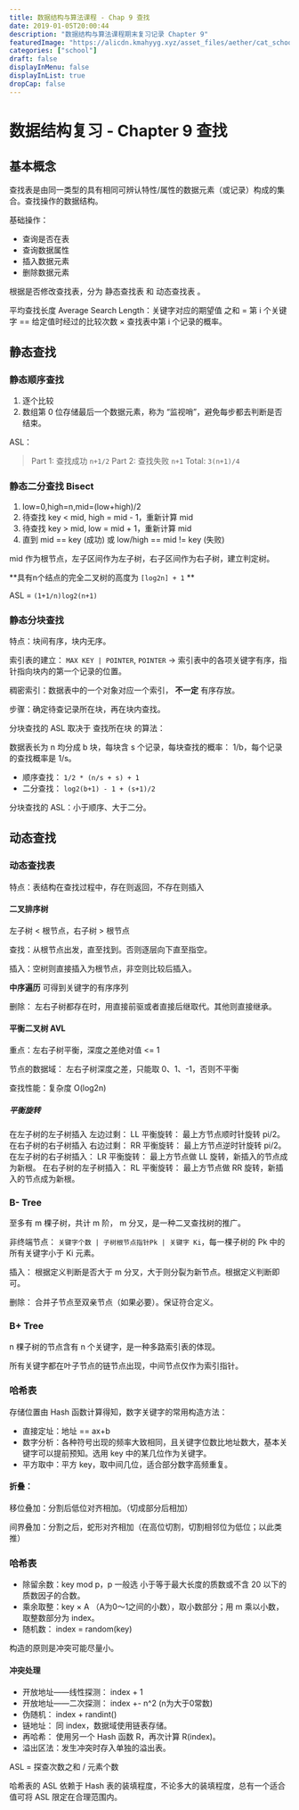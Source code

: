 ```yaml
---
title: 数据结构与算法课程 - Chap 9 查找
date: 2019-01-05T20:00:44
description: "数据结构与算法课程期末复习记录 Chapter 9"
featuredImage: "https://alicdn.kmahyyg.xyz/asset_files/aether/cat_school.webp"
categories: ["school"]
draft: false
displayInMenu: false
displayInList: true
dropCap: false
---
```


# 数据结构复习 - Chapter 9 查找

## 基本概念

查找表是由同一类型的具有相同可辨认特性/属性的数据元素（或记录）构成的集合。查找操作的数据结构。

基础操作：
- 查询是否在表
- 查询数据属性
- 插入数据元素
- 删除数据元素

根据是否修改查找表，分为 静态查找表 和 动态查找表 。

平均查找长度 Average Search Length：关键字对应的期望值 之和 = 第 i 个关键字 == 给定值时经过的比较次数 × 查找表中第 i 个记录的概率。

## 静态查找
 
### 静态顺序查找

1. 逐个比较
2. 数组第 0 位存储最后一个数据元素，称为 “监视哨”，避免每步都去判断是否结束。

ASL：

> Part 1: 查找成功 `n+1/2`
> Part 2: 查找失败 `n+1`
> Total: `3(n+1)/4`

### 静态二分查找 Bisect

1. low=0,high=n,mid=(low+high)/2
2. 待查找 key < mid, high = mid - 1，重新计算 mid
3. 待查找 key > mid, low = mid + 1，重新计算 mid
4. 直到 mid == key (成功) 或 low/high == mid != key (失败)

mid 作为根节点，左子区间作为左子树，右子区间作为右子树，建立判定树。

**具有n个结点的完全二叉树的高度为 `[log2n] + 1` **

ASL = `(1+1/n)log2(n+1)`

### 静态分块查找

特点：块间有序，块内无序。

索引表的建立： `MAX KEY | POINTER`, `POINTER` -> 索引表中的各项关键字有序，指针指向块内的第一个记录的位置。

稠密索引：数据表中的一个对象对应一个索引， **不一定** 有序存放。

步骤：确定待查记录所在块，再在块内查找。

分块查找的 ASL 取决于 查找所在块 的算法：

数据表长为 n 均分成 b 块，每块含 s 个记录，每块查找的概率： 1/b，每个记录的查找概率是 1/s。

- 顺序查找： `1/2 * (n/s + s) + 1`
- 二分查找： `log2(b+1) - 1 + (s+1)/2`

分块查找的 ASL：小于顺序、大于二分。

## 动态查找

### 动态查找表

特点：表结构在查找过程中，存在则返回，不存在则插入

#### 二叉排序树

左子树 < 根节点，右子树 > 根节点

查找：从根节点出发，直至找到。否则逐层向下直至指空。

插入：空树则直接插入为根节点，非空则比较后插入。

**中序遍历** 可得到关键字的有序序列

删除： 左右子树都存在时，用直接前驱或者直接后继取代。其他则直接继承。

#### 平衡二叉树 AVL

重点：左右子树平衡，深度之差绝对值 <= 1

节点的数据域： 左右子树深度之差，只能取 0、1、-1，否则不平衡

查找性能：复杂度 O(log2n)

##### 平衡旋转

在左子树的左子树插入 左边过剩： LL 平衡旋转： 最上方节点顺时针旋转 pi/2。
在右子树的右子树插入 右边过剩： RR 平衡旋转： 最上方节点逆时针旋转 pi/2。
在左子树的右子树插入： LR 平衡旋转： 最上方节点做 LL 旋转，新插入的节点成为新根。
在右子树的左子树插入： RL 平衡旋转： 最上方节点做 RR 旋转，新插入的节点成为新根。

### B- Tree

至多有 m 棵子树，共计 m 阶， m 分叉，是一种二叉查找树的推广。

非终端节点： `关键字个数 | 子树根节点指针Pk | 关键字 Ki`，每一棵子树的 Pk 中的所有关键字小于 Ki 元素。

插入： 根据定义判断是否大于 m 分叉，大于则分裂为新节点。根据定义判断即可。

删除： 合并子节点至双亲节点（如果必要）。保证符合定义。

### B+ Tree

n 棵子树的节点含有 n 个关键字，是一种多路索引表的体现。

所有关键字都在叶子节点的链节点出现，中间节点仅作为索引指针。

### 哈希表

存储位置由 Hash 函数计算得知，数字关键字的常用构造方法：

- 直接定址：地址 == ax+b
- 数字分析：各种符号出现的频率大致相同，且关键字位数比地址数大，基本关键字可以提前预知。选用 key 中的某几位作为关键字。
- 平方取中：平方 key，取中间几位，适合部分数字高频重复。

#### 折叠： 

移位叠加：分割后低位对齐相加。（切成部分后相加）

间界叠加：分割之后，蛇形对齐相加（在高位切割，切割相邻位为低位；以此类推）

### 哈希表

- 除留余数：key mod p，p 一般选 小于等于最大长度的质数或不含 20 以下的质数因子的合数。
- 乘余取整：key × A （A为0～1之间的小数），取小数部分；用 m 乘以小数，取整数部分为 index。
- 随机数： index = random(key)

构造的原则是冲突可能尽量小。

#### 冲突处理

- 开放地址——线性探测： index + 1
- 开放地址——二次探测： index +- n^2 (n为大于0常数)
- 伪随机： index + randint()
- 链地址： 同 index，数据域使用链表存储。
- 再哈希： 使用另一个 Hash 函数 R，再次计算 R(index)。
- 溢出区法：发生冲突时存入单独的溢出表。

ASL = 探查次数之和 / 元素个数

哈希表的 ASL 依赖于 Hash 表的装填程度，不论多大的装填程度，总有一个适合值可将 ASL 限定在合理范围内。
